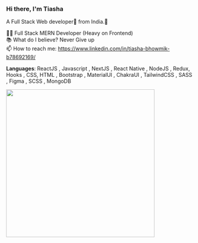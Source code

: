 ### Hi there, I'm Tiasha <br/>
A Full Stack Web developer🎯 from India.👋 <br/>

👨‍💻 Full Stack MERN Developer (Heavy on Frontend) <br/>
📚 What do I believe? Never Give up <br/>
📫 How to reach me: https://www.linkedin.com/in/tiasha-bhowmik-b78692169/  <br/>

**Languages**:
ReactJS , Javascript , NextJS , React Native , NodeJS , Redux, Hooks , CSS, HTML , Bootstrap , MaterialUI , ChakraUI , TailwindCSS , SASS , Figma , SCSS , MongoDB<br/>

<img src="https://github-readme-stats.vercel.app/api?username=bhowmiktiasha&show_icons=true&theme=radical" width="400">

<!--
**bhowmiktiasha/bhowmiktiasha** is a ✨ _special_ ✨ repository because its `README.md` (this file) appears on your GitHub profile.

Here are some ideas to get you started:

- 🔭 I’m currently working on ...
- 🌱 I’m currently learning ...
- 👯 I’m looking to collaborate on ...
- 🤔 I’m looking for help with ...
- 💬 Ask me about ...
- 📫 How to reach me: ...
- 😄 Pronouns: ...
- ⚡ Fun fact: ...
-->
